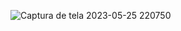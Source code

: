 ![Captura de tela 2023-05-25 220750](https://github.com/SysSimone/Buscador-de-Cep/assets/75712842/931040af-eeaa-471c-97ec-abca9dd478ac)
